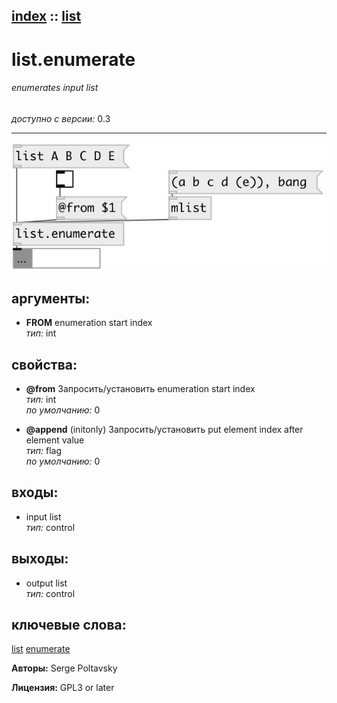 [index](index.html) :: [list](category_list.html)
---

# list.enumerate

###### enumerates input list

*доступно с версии:* 0.3

---




[![example](../examples/img/list.enumerate.jpg)](../examples/pd/list.enumerate.pd)



## аргументы:

* **FROM**
enumeration start index<br>
_тип:_ int<br>





## свойства:

* **@from** 
Запросить/установить enumeration start index<br>
_тип:_ int<br>
_по умолчанию:_ 0<br>

* **@append** (initonly)
Запросить/установить put element index after element value<br>
_тип:_ flag<br>
_по умолчанию:_ 0<br>



## входы:

* input list<br>
_тип:_ control



## выходы:

* output list<br>
_тип:_ control



## ключевые слова:

[list](keywords/list.html)
[enumerate](keywords/enumerate.html)






**Авторы:** Serge Poltavsky




**Лицензия:** GPL3 or later





